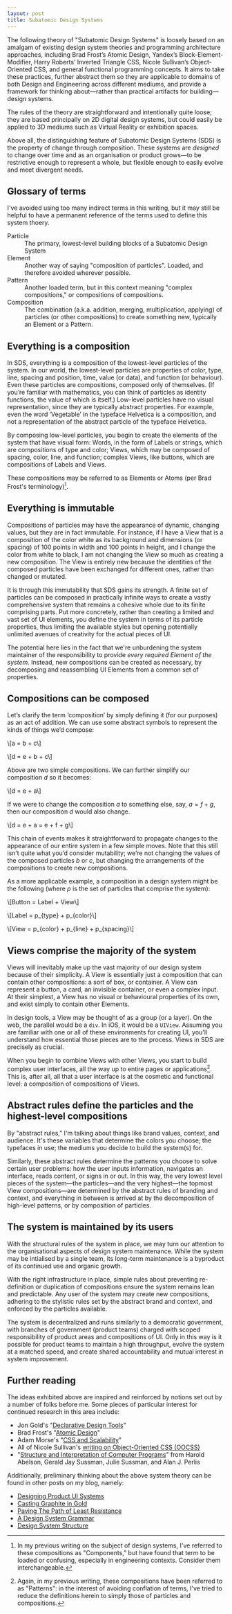 ```yaml
---
layout: post
title: Subatomic Design Systems
---
```


The following theory of "Subatomic Design Systems" is loosely based on an
amalgam of existing design system theories and programming architecture
approaches, including Brad Frost’s Atomic Design, Yandex’s
Block-Element-Modifier, Harry Roberts’ Inverted Triangle CSS, Nicole Sullivan’s
Object-Oriented CSS, and general functional programming concepts. It aims to
take these practices, further abstract them so they are applicable to domains of
both Design and Engineering across different mediums, and provide a framework
for thinking about—rather than practical artifacts for building—design systems.

The rules of the theory are straightforward and intentionally quite loose; they
are based principally on 2D digital design systems, but could easily be applied
to 3D mediums such as Virtual Reality or exhibition spaces.

Above all, the distinguishing feature of Subatomic Design Systems (SDS) is the
property of change through composition. These systems are _designed_ to change
over time and as an organisation or product grows—to be restrictive enough to
represent a whole, but flexible enough to easily evolve and meet divergent
needs.

## Glossary of terms

I've avoided using too many indirect terms in this writing, but it may still be
helpful to have a permanent reference of the terms used to define this system
thoery.

<dl>
  <dt>Particle</dt>
  <dd>The primary, lowest-level building blocks of a Subatomic Design
  System</dd>

  <dt>Element</dt>
  <dd>Another way of saying "composition of particles". Loaded, and therefore
  avoided wherever possible.</dd>

  <dt>Pattern</dt>
  <dd>Another loaded term, but in this context meaning "complex compositions,"
  or compositions of compositions.</dd>

  <dt>Composition</dt>
  <dd>The combination (a.k.a. addition, merging, multiplication, applying) of
  particles (or other compositions) to create something new, typically an
  Element or a Pattern.</dd>
</dl>

## Everything is a composition

In SDS, everything is a composition of the lowest-level particles of the system.
In our world, the lowest-level particles are properties of color, type, line,
spacing and position, time, value (or data), and function (or behaviour). Even
these particles are compositions, composed only of themselves. (If you’re
familiar with mathematics, you can think of particles as identity functions, the
value of which is itself.) Low-level particles have no visual representation,
since they are typically abstract properties. For example, even the word
‘Vegetable’ in the typeface Helvetica is a composition, and not a representation
of the abstract particle of the typeface Helvetica.

By composing low-level particles, you begin to create the elements of the system
that have visual form: Words, in the form of Labels or strings, which are
compositions of type and color; Views, which may be composed of spacing, color,
line, and function; complex Views, like buttons, which are compositions of
Labels and Views.

These compositions may be referred to as Elements or Atoms (per Brad Frost's
terminology)[^1].

## Everything is immutable

Compositions of particles may have the appearance of dynamic, changing values,
but they are in fact immutable. For instance, if I have a View that is a
composition of the color white as its background and dimensions (or spacing) of
100 points in width and 100 points in height, and I change the color from white
to black, I am not changing the View so much as creating a new composition. The
View is entirely new because the identities of the composed particles have been
exchanged for different ones, rather than changed or mutated.

It is through this immutability that SDS gains its strength. A finite set of
particles can be composed in practically infinite ways to create a vastly
comprehensive system that remains a cohesive whole due to its finite comprising
parts. Put more concretely, rather than creating a limited and vast set of UI
elements, you define the system in terms of its particle properties, thus
limiting the available styles but opening potentially unlimited avenues of
creativity for the actual pieces of UI.

The potential here lies in the fact that we're unburdening the system maintainer
of the responsibility to provide _every required Element of the system_.
Instead, new compositions can be created as necessary, by decomposing and
reassembling UI Elements from a common set of properties.

## Compositions can be composed

Let’s clarify the term ‘composition’ by simply defining it (for our purposes) as
an act of addition. We can use some abstract symbols to represent the kinds of
things we’d compose:

\\[a = b + c\\]

\\[d = e + b + c\\]

Above are two simple compositions. We can further simplify our composition $d$
so it becomes:

\\[d = e + a\\]

If we were to change the composition $a$ to something else, say, $a = f + g$,
then our composition $d$ would also change.

\\[d = e + a = e + f + g\\]

This chain of events makes it straightforward to propagate changes to the
appearance of our entire system in a few simple moves. Note that this still
isn’t quite what you’d consider mutability; we’re not changing the values of the
composed particles $b$ or $c$, but changing the arrangements of the compositions
to create new compositions.

As a more applicable example, a composition in a design system might be the
following (where $p$ is the set of particles that comprise the system):

\\[Button = Label + View\\]

\\[Label = p\_{type} + p\_{color}\\]

\\[View = p\_{color} + p\_{line} + p\_{spacing}\\]

## Views comprise the majority of the system

Views will inevitably make up the vast majority of our design system because of
their simplicity. A View is essentially just a composition that can contain
other compositions: a sort of box, or container. A View can represent a button,
a card, an invisible container, or even a complex input. At their simplest, a
View has no visual or behavioural properties of its own, and exist simply to
contain other Elements.

In design tools, a View may be thought of as a group (or a layer). On the web,
the parallel would be a `div`. In iOS, it would be a `UIView`. Assuming you are
familiar with one or all of these environments for creating UI, you'll
understand how essential those pieces are to the process. Views in SDS are
precisely as crucial.

When you begin to combine Views with other Views, you start to build complex
user interfaces, all the way up to entire pages or applications[^2]. This is,
after all, all that a user interface is at the cosmetic and functional level: a
composition of compositions of Views.

## Abstract rules define the particles and the highest-level compositions

By "abstract rules," I'm talking about things like brand values, context, and
audience. It's these variables that determine the colors you choose; the
typefaces in use; the mediums you decide to build the system(s) for.

Similarly, these abstract rules determine the patterns you choose to solve
certain user problems: how the user inputs information, navigates an interface,
reads content, or signs in or out. In this way, the very lowest level pieces of
the system—the particles—and the very highest—the topmost View compositions—are
determined by the abstract rules of branding and context, and everything in
between is arrived at by the decomposition of high-level patterns, or by
composition of particles.

## The system is maintained by its users

With the structural rules of the system in place, we may turn our attention to
the organisational aspects of design system maintenance. While the system may be
intialised by a single team, its long-term maintenance is a byproduct of its
continued use and organic growth.

With the right infrastructure in place, simple rules about preventing
re-definition or duplication of compositions ensure the system remains lean and
predictable. Any user of the system may create new compositions, adhering to the
stylistic rules set by the abstract brand and context, and enforced by the
particles available.

The system is decentralized and runs similarly to a democratic government, with
branches of government (product teams) charged with scoped responsibility of
product areas and compositions of UI. Only in this way is it possible for
product teams to maintain a high throughput, evolve the system at a matched
speed, and create shared accountability and mutual interest in system
improvement.

## Further reading

The ideas exhibited above are inspired and reinforced by notions set out by a
number of folks before me. Some pieces of particular interest for continued
research in this area include:

- Jon Gold's "[Declarative Design
  Tools](http://jon.gold/2016/06/declarative-design-tools/)"
- Brad Frost's "[Atomic
  Design](http://bradfrost.com/blog/post/atomic-web-design/)"
- Adam Morse's "[CSS and
  Scalability](http://mrmrs.github.io/writing/2016/03/24/scalable-css/)"
- All of Nicole Sullivan's [writing on Object-Oriented CSS
  (OOCSS)](http://www.stubbornella.org/content/category/general/geek/css/oocss-css-geek-general/)
- "[Structure and Interpretation of Computer Programs](http://amzn.to/2CZq9YZ)"
  from Harold Abelson, Gerald Jay Sussman, Julie Sussman, and Alan J. Perlis

Additionally, preliminary thinking about the above system theory can be found
in other posts on my blog, namely:

- [Designing Product UI Systems](/2017/03/29/designing-systems/)
- [Casting Graphite in Gold](/2017/06/02/casting-graphite-in-gold/)
- [Paving The Path of Least Resistance](/2017/06/27/paving-the-path-of-least-resistance/)
- [A Design System Grammar](/2017/07/12/a-design-system-grammar/)
- [Design System Structure](/2017/07/17/design-system-structure/)

[^1]: In my previous writing on the subject of design systems, I've referred to
      these compositions as "Components," but have found that term to be loaded or
      confusing, especially in engineering contexts. Consider them
      interchangeable.
[^2]: Again, in my previous writing, these compositions have been referred to as
      "Patterns": in the interest of avoiding conflation of terms, I've tried to
      reduce the definitions herein to simply those of particles and
      compositions.
